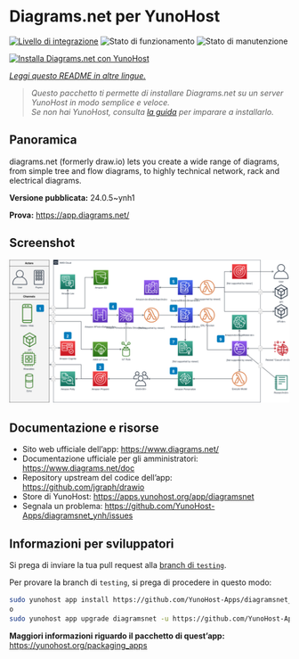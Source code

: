 <!--
N.B.: Questo README è stato automaticamente generato da <https://github.com/YunoHost/apps/tree/master/tools/readme_generator>
NON DEVE essere modificato manualmente.
-->

# Diagrams.net per YunoHost

[![Livello di integrazione](https://dash.yunohost.org/integration/diagramsnet.svg)](https://dash.yunohost.org/appci/app/diagramsnet) ![Stato di funzionamento](https://ci-apps.yunohost.org/ci/badges/diagramsnet.status.svg) ![Stato di manutenzione](https://ci-apps.yunohost.org/ci/badges/diagramsnet.maintain.svg)

[![Installa Diagrams.net con YunoHost](https://install-app.yunohost.org/install-with-yunohost.svg)](https://install-app.yunohost.org/?app=diagramsnet)

*[Leggi questo README in altre lingue.](./ALL_README.md)*

> *Questo pacchetto ti permette di installare Diagrams.net su un server YunoHost in modo semplice e veloce.*  
> *Se non hai YunoHost, consulta [la guida](https://yunohost.org/install) per imparare a installarlo.*

## Panoramica

diagrams.net (formerly draw.io) lets you create a wide range of diagrams, from simple tree and flow diagrams, to highly technical network, rack and electrical diagrams.


**Versione pubblicata:** 24.0.5~ynh1

**Prova:** <https://app.diagrams.net/>

## Screenshot

![Screenshot di Diagrams.net](./doc/screenshots/screenshot.png)

## Documentazione e risorse

- Sito web ufficiale dell’app: <https://www.diagrams.net/>
- Documentazione ufficiale per gli amministratori: <https://www.diagrams.net/doc>
- Repository upstream del codice dell’app: <https://github.com/jgraph/drawio>
- Store di YunoHost: <https://apps.yunohost.org/app/diagramsnet>
- Segnala un problema: <https://github.com/YunoHost-Apps/diagramsnet_ynh/issues>

## Informazioni per sviluppatori

Si prega di inviare la tua pull request alla [branch di `testing`](https://github.com/YunoHost-Apps/diagramsnet_ynh/tree/testing).

Per provare la branch di `testing`, si prega di procedere in questo modo:

```bash
sudo yunohost app install https://github.com/YunoHost-Apps/diagramsnet_ynh/tree/testing --debug
o
sudo yunohost app upgrade diagramsnet -u https://github.com/YunoHost-Apps/diagramsnet_ynh/tree/testing --debug
```

**Maggiori informazioni riguardo il pacchetto di quest’app:** <https://yunohost.org/packaging_apps>
